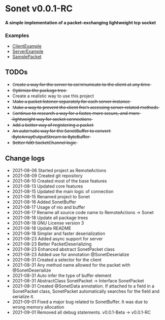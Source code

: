 # Sonet v0.0.1-RC
#### A simple implementation of a packet-exchanging lightweight tcp socket

### Examples
- [ClientExample](https://github.com/dolphin2410/sonet/tree/main/core/src/main/java/io/github/teamcheeze/sonet/sample/ClientApplication.java)
- [ServerExample](https://github.com/dolphin2410/sonet/tree/main/core/src/main/java/io/github/teamcheeze/sonet/sample/ServerApplication.java)
- [SamplePacket](https://github.com/dolphin2410/sonet/tree/main/core/src/main/java/io/github/teamcheeze/sonet/sample/SamplePacket.java)

## TODOs
- C̶r̶e̶a̶t̶e̶ ̶a̶ ̶w̶a̶y̶ ̶f̶o̶r̶ ̶t̶h̶e̶ ̶s̶e̶r̶v̶e̶r̶ ̶t̶o̶ ̶c̶o̶m̶m̶u̶n̶i̶c̶a̶t̶e̶ ̶t̶o̶ ̶t̶h̶e̶ ̶c̶l̶i̶e̶n̶t̶ ̶a̶t̶ ̶a̶n̶y̶ ̶t̶i̶m̶e̶
- O̶p̶t̶i̶m̶i̶z̶e̶ ̶t̶h̶e̶ ̶p̶a̶c̶k̶a̶g̶e̶ ̶t̶r̶e̶e̶
- Create a realistic way to use this project
- M̶a̶k̶e̶ ̶a̶ ̶p̶a̶c̶k̶e̶t̶ ̶l̶i̶s̶t̶e̶n̶e̶r̶ ̶s̶e̶p̶a̶r̶a̶t̶e̶l̶y̶ ̶f̶o̶r̶ ̶e̶a̶c̶h̶ ̶s̶e̶r̶v̶e̶r̶ ̶i̶n̶s̶t̶a̶n̶c̶e̶
- M̶a̶k̶e̶ ̶a̶ ̶w̶a̶y̶ ̶t̶o̶ ̶p̶r̶e̶v̶e̶n̶t̶ ̶t̶h̶e̶ ̶c̶l̶i̶e̶n̶t̶ ̶f̶r̶o̶m̶ ̶a̶c̶c̶e̶s̶s̶i̶n̶g̶ ̶s̶e̶r̶v̶e̶r̶-̶r̶e̶l̶a̶t̶e̶d̶ ̶m̶e̶t̶h̶o̶d̶s̶
- C̶o̶n̶t̶i̶n̶u̶e̶ ̶t̶o̶ ̶r̶e̶s̶e̶a̶r̶c̶h̶ ̶a̶ ̶w̶a̶y̶ ̶f̶o̶r̶ ̶a̶ ̶f̶a̶s̶t̶e̶r̶,̶ ̶m̶o̶r̶e̶ ̶s̶e̶c̶u̶r̶e̶,̶ ̶a̶n̶d̶ ̶m̶o̶r̶e̶ ̶l̶i̶g̶h̶t̶w̶e̶i̶g̶h̶t̶ ̶w̶a̶y̶ ̶f̶o̶r̶ ̶s̶o̶c̶k̶e̶t̶ ̶c̶o̶n̶n̶e̶c̶t̶i̶o̶n̶s̶
- A̶d̶d̶ ̶a̶ ̶b̶e̶t̶t̶e̶r̶ ̶w̶a̶y̶ ̶o̶f̶ ̶r̶e̶g̶i̶s̶t̶e̶r̶i̶n̶g̶ ̶a̶ ̶p̶a̶c̶k̶e̶t̶
- A̶n̶ ̶a̶u̶t̶o̶m̶a̶t̶i̶c̶ ̶w̶a̶y̶ ̶f̶o̶r̶ ̶t̶h̶e̶ ̶S̶o̶n̶e̶t̶B̶u̶f̶f̶e̶r̶ ̶t̶o̶ ̶c̶o̶n̶v̶e̶r̶t̶ ̶B̶y̶t̶e̶A̶r̶r̶a̶y̶O̶u̶t̶p̶u̶t̶S̶t̶r̶e̶a̶m̶ ̶t̶o̶ ̶B̶y̶t̶e̶B̶u̶f̶f̶e̶r̶
- B̶e̶t̶t̶e̶r̶ ̶N̶I̶O̶ ̶S̶o̶c̶k̶e̶t̶C̶h̶a̶n̶n̶e̶l̶ ̶l̶o̶g̶i̶c̶

## Change logs
- 2021-08-06 Started project as RemoteActions
- 2021-08-09 Created git repository
- 2021-08-10 Created most of the base features
- 2021-08-13 Updated core features
- 2021-08-15 Updated the main logic of connection
- 2021-08-15 Renamed project to Sonet
- 2021-08-16 Added SonetBuffer
- 2021-08-17 Usage of nio and buffer
- 2021-08-17 Rename all source code name to RemoteActions -> Sonet
- 2021-08-18 Update all package trees
- 2021-08-18 GNU License version 3
- 2021-08-18 Update README
- 2021-08-18 Simpler and faster deserialization
- 2021-08-23 Added async support for server
- 2021-08-23 Better PacketDeserializing
- 2021-08-23 Enhanced abstract SonetPacket class
- 2021-08-23 Added use for annotation @SonetDeserialize
- 2021-08-31 Created a selector for the client
- 2021-08-31 Any method name allowed for the packet with @SonetDeserialize
- 2021-08-31 Auto infer the type of buffer element
- 2021-08-31 AbstractClass SonetPacket -> Interface SonetPacket
- 2021-08-31 Created @SonetData annotation. If attached to a field in a SonetPacket class, SonetPacket automatically searches for the field and serialize it.
- 2021-09-01 Fixed a major bug related to SonetBuffer. It was due to wrong memory allocation
- 2021-09-01 Removed all debug statements. v0.0.1-Beta -> v0.0.1-RC
